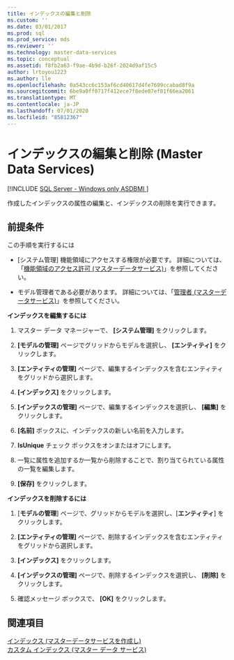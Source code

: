 ```yaml
---
title: インデックスの編集と削除
ms.custom: ''
ms.date: 03/01/2017
ms.prod: sql
ms.prod_service: mds
ms.reviewer: ''
ms.technology: master-data-services
ms.topic: conceptual
ms.assetid: f8fb2a63-f9ae-4b9d-b26f-2024d9af15c5
author: lrtoyou1223
ms.author: lle
ms.openlocfilehash: 0a543cc6c153af6cd40617d4fe7699ccabad8f9a
ms.sourcegitcommit: 6be9a0ff0717f412ece7f8ede07ef01f66ea2061
ms.translationtype: MT
ms.contentlocale: ja-JP
ms.lasthandoff: 07/01/2020
ms.locfileid: "85812367"
---
```

# <a name="edit-and-delete-an-index-master-data-services"></a>インデックスの編集と削除 (Master Data Services)

[!INCLUDE [SQL Server - Windows only ASDBMI  ](../includes/applies-to-version/sql-windows-only-asdbmi.md)]

  作成したインデックスの属性の編集と、インデックスの削除を実行できます。  
  
## <a name="prerequisites"></a>前提条件  
 この手順を実行するには  
  
-   [システム管理] 機能領域にアクセスする権限が必要です。 詳細については、「[機能領域のアクセス許可 &#40;マスターデータサービス&#41;](../master-data-services/functional-area-permissions-master-data-services.md)」を参照してください。  
  
-   モデル管理者である必要があります。 詳細については、「[管理者 &#40;マスターデータサービス&#41;](../master-data-services/administrators-master-data-services.md)」を参照してください。  
  
 **インデックスを編集するには**  
  
1.  マスター データ マネージャーで、 **[システム管理]** をクリックします。  
  
2.  **[モデルの管理]** ページでグリッドからモデルを選択し、 **[エンティティ]** をクリックします。  
  
3.  **[エンティティの管理]** ページで、編集するインデックスを含むエンティティをグリッドから選択します。  
  
4.  **[インデックス]** をクリックします。  
  
5.  **[インデックスの管理]** ページで、編集するインデックスを選択し、 **[編集]** をクリックします。  
  
6.  **[名前]** ボックスに、インデックスの新しい名前を入力します。  
  
7.  **IsUnique** チェック ボックスをオンまたはオフにします。  
  
8.  一覧に属性を追加するか一覧から削除することで、割り当てられている属性の一覧を編集します。  
  
9. **[保存]** をクリックします。  
  
 **インデックスを削除するには**  
  
1.  [**モデルの管理**] ページで、グリッドからモデルを選択し、[**エンティティ**] をクリックします。  
  
2.  **[エンティティの管理]** ページで、削除するインデックスを含むエンティティをグリッドから選択します。  
  
3.  **[インデックス]** をクリックします。  
  
4.  **[インデックスの管理]** ページで、削除するインデックスを選択し、 **[削除]** をクリックします。  
  
5.  確認メッセージ ボックスで、 **[OK]** をクリックします。  
  
## <a name="see-also"></a>関連項目  
 [インデックス &#40;マスターデータサービスを作成し&#41;](../master-data-services/create-an-index-master-data-services.md)   
 [カスタム インデックス (マスター データ サービス)](../master-data-services/custom-index-master-data-services.md)  
  
  
